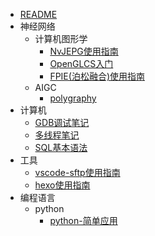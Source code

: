 * [README](./README.md)
* 神经网络
    * 计算机图形学
        * [NvJEPG使用指南](./神经网络/计算机图形学/NvJEPG使用指南.md)
        * [OpenGLCS入门](./神经网络/计算机图形学/OpenGLCS入门.md)
        * [FPIE(泊松融合)使用指南](./神经网络/计算机图形学/FPIE(泊松融合)使用指南.md)
    * AIGC
        * [polygraphy](./神经网络/AIGC/polygraphy.md)
* 计算机
    * [GDB调试笔记](./计算机/GDB调试笔记.md)
    * [多线程笔记](./计算机/多线程笔记.md)
    * [SQL基本语法](./计算机/SQL基本语法.md)
* 工具
    * [vscode-sftp使用指南](./工具/vscode-sftp使用指南.md)
    * [hexo使用指南](./工具/hexo使用指南.md)
* 编程语言
    * python
        * [python-简单应用](./编程语言/python/python-简单应用.md)